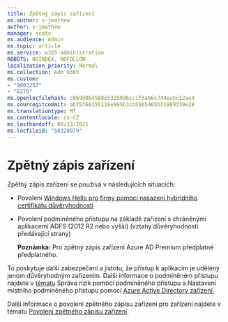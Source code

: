 ```yaml
---
title: Zpětný zápis zařízení
ms.author: v-jmathew
author: v-jmathew
manager: scotv
ms.audience: Admin
ms.topic: article
ms.service: o365-administration
ROBOTS: NOINDEX, NOFOLLOW
localization_priority: Normal
ms.collection: Adm_O365
ms.custom:
- "9003257"
- "8279"
ms.openlocfilehash: c069d0b4588e53250d6cc1f3a66c744ea5c12ae4
ms.sourcegitcommit: ab75f66355116e995b3cb5505465b31989339e28
ms.translationtype: MT
ms.contentlocale: cs-CZ
ms.lasthandoff: 08/13/2021
ms.locfileid: "58320079"
---
```

# <a name="device-writeback"></a>Zpětný zápis zařízení

Zpětný zápis zařízení se používá v následujících situacích:

- Povolení [Windows Hello pro firmy pomocí nasazení hybridního certifikátu důvěryhodnosti](https://docs.microsoft.com/windows/security/identity-protection/hello-for-business/hello-hybrid-cert-trust-prereqs#device-registration)
- Povolení podmíněného přístupu na základě zařízení s chráněnými aplikacemi ADFS (2012 R2 nebo vyšší) (vztahy důvěryhodnosti předávající strany)

    **Poznámka:** Pro zpětný zápis zařízení Azure AD Premium předplatné předplatného.

To poskytuje další zabezpečení a jistotu, že přístup k aplikacím je udělený jenom důvěryhodným zařízením. Další informace o podmíněném přístupu najdete v [tématu](https://docs.microsoft.com/azure/active-directory/conditional-access/overview) Správa rizik pomocí podmíněného přístupu a Nastavení místního podmíněného přístupu pomocí [Azure Active Directory zařízení.](https://docs.microsoft.com/azure/active-directory/devices/overview)

Další informace o povolení zpětného zápisu zařízení pro zařízení najdete v tématu [Povolení zpětného zápisu zařízení](https://docs.microsoft.com/azure/active-directory/hybrid/how-to-connect-device-writeback).

